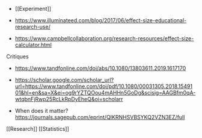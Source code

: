 - [[Experiment]]

- https://www.illuminateed.com/blog/2017/06/effect-size-educational-research-use/

- https://www.campbellcollaboration.org/research-resources/effect-size-calculator.html

Critiques

- https://www.tandfonline.com/doi/abs/10.1080/13803611.2019.1617170
- https://scholar.google.com/scholar_url?url=https://www.tandfonline.com/doi/pdf/10.1080/00031305.2018.1549101&hl=en&sa=X&ei=og9rYZTQOou4mAHHn5GoDg&scisig=AAGBfm0qA-wtqbnFjRwp25RcLkRpDyEheQ&oi=scholarr

- When does it matter? https://journals.sagepub.com/eprint/QIKRNHSVBSYKQ2VZN3EZ/full

[[Research]] [[Statistics]]
